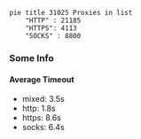 
```mermaid
pie title 31025 Proxies in list
    "HTTP" : 21185
    "HTTPS": 4113
    "SOCKS" : 8800
```

### Some Info
#### Average Timeout

- mixed: 3.5s
- http: 1.8s
- https: 8.6s
- socks: 6.4s